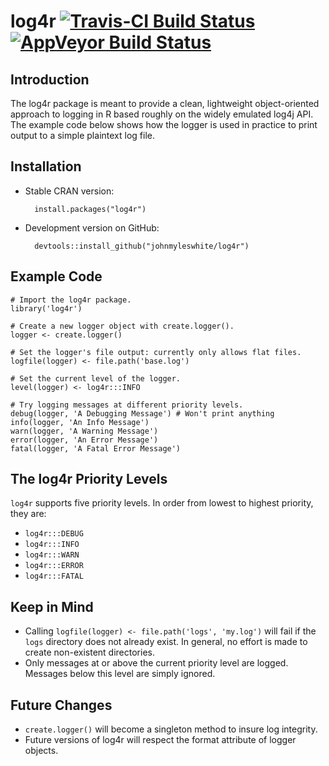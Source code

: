 # log4r [![Travis-CI Build Status](https://travis-ci.org/johnmyleswhite/log4r.png?branch=master)](https://travis-ci.org/johnmyleswhite/log4r) [![AppVeyor Build Status](https://ci.appveyor.com/api/projects/status/github/johnmyleswhite/log4r?branch=master)](https://ci.appveyor.com/project/johnmyleswhite/log4r)

## Introduction
The log4r package is meant to provide a clean, lightweight object-oriented approach to logging in R based roughly on the widely emulated log4j API. The example code below shows how the logger is used in practice to print output to a simple plaintext log file.

## Installation
- Stable CRAN version:

        install.packages("log4r")

- Development version on GitHub:

        devtools::install_github("johnmyleswhite/log4r")

## Example Code
    # Import the log4r package.
    library('log4r')

    # Create a new logger object with create.logger().
    logger <- create.logger()

    # Set the logger's file output: currently only allows flat files.
    logfile(logger) <- file.path('base.log')

    # Set the current level of the logger.
    level(logger) <- log4r:::INFO

    # Try logging messages at different priority levels.
    debug(logger, 'A Debugging Message') # Won't print anything
    info(logger, 'An Info Message')
    warn(logger, 'A Warning Message')
    error(logger, 'An Error Message')
    fatal(logger, 'A Fatal Error Message')

## The log4r Priority Levels
`log4r` supports five priority levels. In order from lowest to highest
priority, they are:

* `log4r:::DEBUG`
* `log4r:::INFO`
* `log4r:::WARN`
* `log4r:::ERROR`
* `log4r:::FATAL`

## Keep in Mind
* Calling `logfile(logger) <- file.path('logs', 'my.log')` will fail if the `logs` directory does not already exist. In general, no effort is made to create non-existent directories.
* Only messages at or above the current priority level are logged. Messages below this level are simply ignored.

## Future Changes
* `create.logger()` will become a singleton method to insure log integrity.
* Future versions of log4r will respect the format attribute of logger objects.
